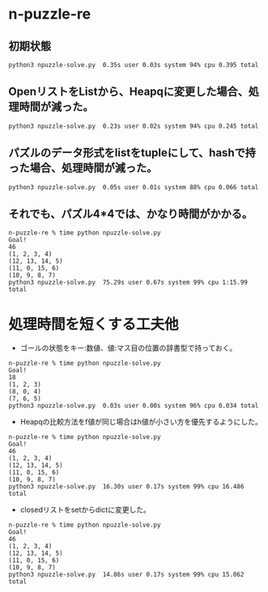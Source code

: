 # n-puzzle-re

## 初期状態
```
python3 npuzzle-solve.py  0.35s user 0.03s system 94% cpu 0.395 total
```

## OpenリストをListから、Heapqに変更した場合、処理時間が減った。
```
python3 npuzzle-solve.py  0.23s user 0.02s system 94% cpu 0.245 total
```

## パズルのデータ形式をlistをtupleにして、hashで持った場合、処理時間が減った。
```
python3 npuzzle-solve.py  0.05s user 0.01s system 88% cpu 0.066 total
```

## それでも、パズル4*4では、かなり時間がかかる。
```
n-puzzle-re % time python npuzzle-solve.py
Goal!
46
(1, 2, 3, 4)
(12, 13, 14, 5)
(11, 0, 15, 6)
(10, 9, 8, 7)
python3 npuzzle-solve.py  75.29s user 0.67s system 99% cpu 1:15.99 total
```

# 処理時間を短くする工夫他
- ゴールの状態をキー:数値、値:マス目の位置の辞書型で持っておく。
```
n-puzzle-re % time python npuzzle-solve.py
Goal!
18
(1, 2, 3)
(8, 0, 4)
(7, 6, 5)
python3 npuzzle-solve.py  0.03s user 0.00s system 96% cpu 0.034 total
```

- Heapqの比較方法をf値が同じ場合はh値が小さい方を優先するようにした。
```
n-puzzle-re % time python npuzzle-solve.py
Goal!
46
(1, 2, 3, 4)
(12, 13, 14, 5)
(11, 0, 15, 6)
(10, 9, 8, 7)
python3 npuzzle-solve.py  16.30s user 0.17s system 99% cpu 16.486 total
```

- closedリストをsetからdictに変更した。
```
n-puzzle-re % time python npuzzle-solve.py
Goal!
46
(1, 2, 3, 4)
(12, 13, 14, 5)
(11, 0, 15, 6)
(10, 9, 8, 7)
python3 npuzzle-solve.py  14.86s user 0.17s system 99% cpu 15.062 total
```

